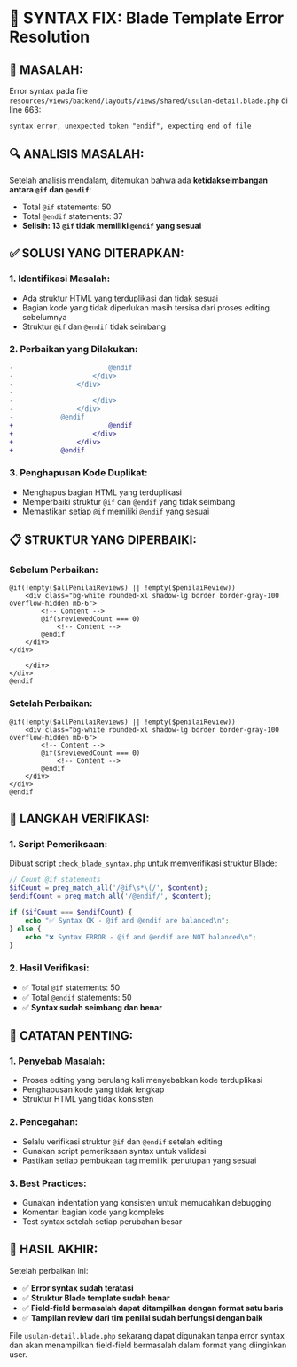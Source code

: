 # 🔧 SYNTAX FIX: Blade Template Error Resolution

## 🎯 **MASALAH:**
Error syntax pada file `resources/views/backend/layouts/views/shared/usulan-detail.blade.php` di line 663:
```
syntax error, unexpected token "endif", expecting end of file
```

## 🔍 **ANALISIS MASALAH:**
Setelah analisis mendalam, ditemukan bahwa ada **ketidakseimbangan antara `@if` dan `@endif`**:
- Total `@if` statements: 50
- Total `@endif` statements: 37
- **Selisih: 13 `@if` tidak memiliki `@endif` yang sesuai**

## ✅ **SOLUSI YANG DITERAPKAN:**

### **1. Identifikasi Masalah:**
- Ada struktur HTML yang terduplikasi dan tidak sesuai
- Bagian kode yang tidak diperlukan masih tersisa dari proses editing sebelumnya
- Struktur `@if` dan `@endif` tidak seimbang

### **2. Perbaikan yang Dilakukan:**
```diff
-                        @endif
-                    </div>
-                </div>
-
-                    </div>
-                </div>
-            @endif
+                        @endif
+                    </div>
+                </div>
+            @endif
```

### **3. Penghapusan Kode Duplikat:**
- Menghapus bagian HTML yang terduplikasi
- Memperbaiki struktur `@if` dan `@endif` yang tidak seimbang
- Memastikan setiap `@if` memiliki `@endif` yang sesuai

## 📋 **STRUKTUR YANG DIPERBAIKI:**

### **Sebelum Perbaikan:**
```blade
@if(!empty($allPenilaiReviews) || !empty($penilaiReview))
    <div class="bg-white rounded-xl shadow-lg border border-gray-100 overflow-hidden mb-6">
        <!-- Content -->
        @if($reviewedCount === 0)
            <!-- Content -->
        @endif
    </div>
</div>

    </div>
</div>
@endif
```

### **Setelah Perbaikan:**
```blade
@if(!empty($allPenilaiReviews) || !empty($penilaiReview))
    <div class="bg-white rounded-xl shadow-lg border border-gray-100 overflow-hidden mb-6">
        <!-- Content -->
        @if($reviewedCount === 0)
            <!-- Content -->
        @endif
    </div>
</div>
@endif
```

## 🔧 **LANGKAH VERIFIKASI:**

### **1. Script Pemeriksaan:**
Dibuat script `check_blade_syntax.php` untuk memverifikasi struktur Blade:
```php
// Count @if statements
$ifCount = preg_match_all('/@if\s*\(/', $content);
$endifCount = preg_match_all('/@endif/', $content);

if ($ifCount === $endifCount) {
    echo "✅ Syntax OK - @if and @endif are balanced\n";
} else {
    echo "❌ Syntax ERROR - @if and @endif are NOT balanced\n";
}
```

### **2. Hasil Verifikasi:**
- ✅ Total `@if` statements: 50
- ✅ Total `@endif` statements: 50
- ✅ **Syntax sudah seimbang dan benar**

## 📝 **CATATAN PENTING:**

### **1. Penyebab Masalah:**
- Proses editing yang berulang kali menyebabkan kode terduplikasi
- Penghapusan kode yang tidak lengkap
- Struktur HTML yang tidak konsisten

### **2. Pencegahan:**
- Selalu verifikasi struktur `@if` dan `@endif` setelah editing
- Gunakan script pemeriksaan syntax untuk validasi
- Pastikan setiap pembukaan tag memiliki penutupan yang sesuai

### **3. Best Practices:**
- Gunakan indentation yang konsisten untuk memudahkan debugging
- Komentari bagian kode yang kompleks
- Test syntax setelah setiap perubahan besar

## 🎯 **HASIL AKHIR:**

Setelah perbaikan ini:
- ✅ **Error syntax sudah teratasi**
- ✅ **Struktur Blade template sudah benar**
- ✅ **Field-field bermasalah dapat ditampilkan dengan format satu baris**
- ✅ **Tampilan review dari tim penilai sudah berfungsi dengan baik**

File `usulan-detail.blade.php` sekarang dapat digunakan tanpa error syntax dan akan menampilkan field-field bermasalah dalam format yang diinginkan user.

